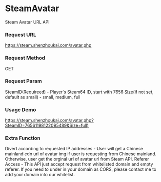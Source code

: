 # SteamAvatar
Steam Avatar URL API

### Request URL
https://steam.shenzhoukai.com/avatar.php

### Request Method
GET

### Request Param
SteamID(Requireed) - Player's Steam64 ID, start with 7656
Size(if not set, default as small) - small, medium, full

### Usage Demo
[https://steam.shenzhoukai.com/avatar.php?SteamID=76561198122095489&Size=full)](https://steam.shenzhoukai.com/avatar.php?SteamID=76561198122095489&Size=full)

### Extra Function
Divert according to requested IP addresses - User will get a Chinese mainland cdn url of avatar img if user is requesting from Chinese mainland. Otherwise, user get the orginal url of avatar url from Steam API.
Referer Access - This API just accept request from whitelisted domain and empty referer. If you need to under in your domain as CORS, please contact me to add your domain into our whitelist.
